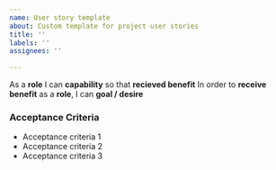```yaml
---
name: User story template
about: Custom template for project user stories
title: ''
labels: ''
assignees: ''

---
```


As a **role** I can **capability** so that **recieved benefit**
In order to **receive benefit** as a **role**, I can **goal / desire**

### Acceptance Criteria

- Acceptance criteria 1
- Acceptance criteria 2
- Acceptance criteria 3
